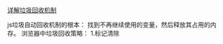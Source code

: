 [详解垃圾回收机制](https://segmentfault.com/a/1190000018605776)

js垃圾自动回收机制的根本： 找到不再继续使用的变量，然后释放其占用的内存。
 浏览器中垃圾回收策略：
 1.标记清除
 
